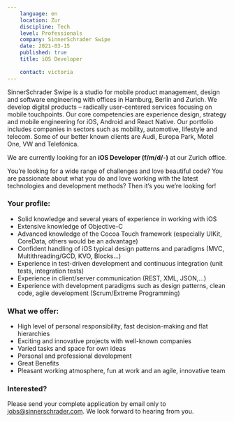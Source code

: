 ```yaml
---
    language: en
    location: Zur
    discipline: Tech
    level: Professionals
    company: SinnerSchrader Swipe
    date: 2021-03-15
    published: true
    title: iOS Developer
     
    contact: victoria
---
```


SinnerSchrader Swipe is a studio for mobile product management, design and software engineering with offices in Hamburg, Berlin and Zurich. We develop digital products – radically user-centered services focusing on mobile touchpoints. Our core competencies are experience design, strategy and mobile engineering for iOS, Android and React Native. Our portfolio includes companies in sectors such as mobility, automotive, lifestyle and telecom. Some of our better known clients are Audi, Europa Park, Motel One, VW and Telefónica.

We are currently looking for an **iOS Developer (f/m/d/-)** at our Zurich office.

You’re looking for a wide range of challenges and love beautiful code? You are passionate about what you do and love working with the latest technologies and development methods? Then it’s you we’re looking for!

### Your profile:
 
- Solid knowledge and several years of experience in working with iOS
- Extensive knowledge of Objective-C
- Advanced knowledge of the Cocoa Touch framework (especially UIKit, CoreData, others would be an advantage)
- Confident handling of iOS typical design patterns and paradigms (MVC, Multithreading/GCD, KVO, Blocks...)
- Experience in test-driven development and continuous integration (unit tests, integration tests)
- Experience in client/server communication (REST, XML, JSON,...)
- Experience with development paradigms such as design patterns, clean code, agile development (Scrum/Extreme Programming)

### What we offer:
 
- High level of personal responsibility, fast decision-making and flat hierarchies
- Exciting and innovative projects with well-known companies
- Varied tasks and space for own ideas
- Personal and professional development
- Great Benefits
- Pleasant working atmosphere, fun at work and an agile, innovative team
 
### Interested?
 
Please send your complete application by email only to <jobs@sinnerschrader.com>. We look forward to hearing from you.
